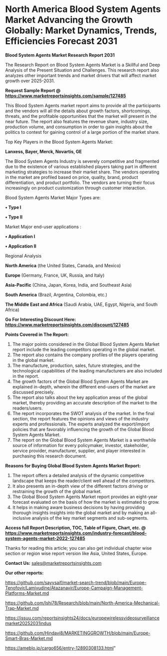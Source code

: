 # North America Blood System Agents Market Advancing the Growth Globally: Market Dynamics, Trends, Efficiencies Forecast 2031

<strong>Blood System Agents Market Research Report 2031</strong>

The Research Report on Blood System Agents Market is a Skillful and Deep Analysis of the Present Situation and Challenges. This research report also analyzes other important trends and market drivers that will affect market growth over 2025-2031.

<strong>Request Sample Report @ <a href=https://www.marketreportsinsights.com/sample/127485>https://www.marketreportsinsights.com/sample/127485</a></strong>

This Blood System Agents market report aims to provide all the participants and the vendors will all the details about growth factors, shortcomings, threats, and the profitable opportunities that the market will present in the near future. The report also features the revenue share, industry size, production volume, and consumption in order to gain insights about the politics to contest for gaining control of a large portion of the market share.

Top Key Players in the Blood System Agents Market:

<strong>Lanxess, Bayer, Merck, Novartis, GE</strong>

The Blood System Agents Industry is severely competitive and fragmented due to the existence of various established players taking part in different marketing strategies to increase their market share. The vendors operating in the market are profiled based on price, quality, brand, product differentiation, and product portfolio. The vendors are turning their focus increasingly on product customization through customer interaction.

Blood System Agents Market Major Types are:

<strong>• Type I

• Type II</strong>

Market Major end-user applications :

<strong>• Application I

• Application II</strong>

Regional Analysis

</u><strong><b>North America</b></strong> (the United States, Canada, and Mexico)

<strong><b>Europe </b></strong>(Germany, France, UK, Russia, and Italy)

<strong><b>Asia-Pacific</b></strong> (China, Japan, Korea, India, and Southeast Asia)

<strong><b>South America</b></strong> (Brazil, Argentina, Colombia, etc.)

<strong><b>The Middle East and Africa</b></strong> (Saudi Arabia, UAE, Egypt, Nigeria, and South Africa)

<strong>Go For Interesting Discount Here: <a href=https://www.marketreportsinsights.com/discount/127485>https://www.marketreportsinsights.com/discount/127485</a></strong>

<strong>Points Covered in The Report:</strong>
<ol>
  <li>The major points considered in the Global Blood System Agents Market report include the leading competitors operating in the global market.</li>
  <li>The report also contains the company profiles of the players operating in the global market.</li>
  <li>The manufacture, production, sales, future strategies, and the technological capabilities of the leading manufacturers are also included in the report.</li>
  <li>The growth factors of the Global Blood System Agents Market are explained in-depth, wherein the different end-users of the market are discussed precisely.</li>
  <li>The report also talks about the key application areas of the global market, thereby providing an accurate description of the market to the readers/users.</li>
  <li>The report incorporates the SWOT analysis of the market. In the final section, the report features the opinions and views of the industry experts and professionals. The experts analyzed the export/import policies that are favorably influencing the growth of the Global Blood System Agents Market.</li>
  <li>The report on the Global Blood System Agents Market is a worthwhile source of information for every policymaker, investor, stakeholder, service provider, manufacturer, supplier, and player interested in purchasing this research document.</li>
</ol>
<strong>Reasons for Buying Global Blood System Agents Market Report:</strong>

<ol>
  <li>The report offers a detailed analysis of the dynamic competitive landscape that keeps the reader/client well ahead of the competitors.</li>
  <li>It also presents an in-depth view of the different factors driving or restraining the growth of the global market.</li>
  <li>The Global Blood System Agents Market report provides an eight-year forecast evaluated on the basis of how the market is estimated to grow.</li>
  <li>It helps in making aware business decisions by having providing thorough insights insights into the global market and by making an all-inclusive analysis of the key market segments and sub-segments.</li>
</ol>
<strong>Access full Report Description, TOC, Table of Figure, Chart, etc. @ <a href=https://www.marketreportsinsights.com/industry-forecast/blood-system-agents-market-2022-127485>https://www.marketreportsinsights.com/industry-forecast/blood-system-agents-market-2022-127485</a></strong>


Thanks for reading this article; you can also get individual chapter wise section or region wise report version like Asia, United States, Europe.

<strong>Contact Us:</strong>
sales@marketreportsinsights.com

<strong>Our other reports:</strong>

<a href=https://github.com/sayysaif/market-search-trend/blob/main/Europe-Tenofovir/Lamivudine/Atazanavir/Europe-Campaign-Management-Platforms-Market.md>https://github.com/sayysaif/market-search-trend/blob/main/Europe-Tenofovir/Lamivudine/Atazanavir/Europe-Campaign-Management-Platforms-Market.md</a>

<a href=https://github.com/Ishi78/Research/blob/main/North-America-Mechanical-Trap-Market.md>https://github.com/Ishi78/Research/blob/main/North-America-Mechanical-Trap-Market.md</a>

<a href=https://issuu.com/reportsinsights24/docs/europewirelessvideosurveillancemarket20252031indus>https://issuu.com/reportsinsights24/docs/europewirelessvideosurveillancemarket20252031indus</a>

<a href=https://github.com/Hindavi8/MARKETINGGROWTH/blob/main/Europe-Smart-Bras-Market.md>https://github.com/Hindavi8/MARKETINGGROWTH/blob/main/Europe-Smart-Bras-Market.md</a>

<a href=https://ameblo.jp/cargo656/entry-12890308133.html>https://ameblo.jp/cargo656/entry-12890308133.html</a>"
